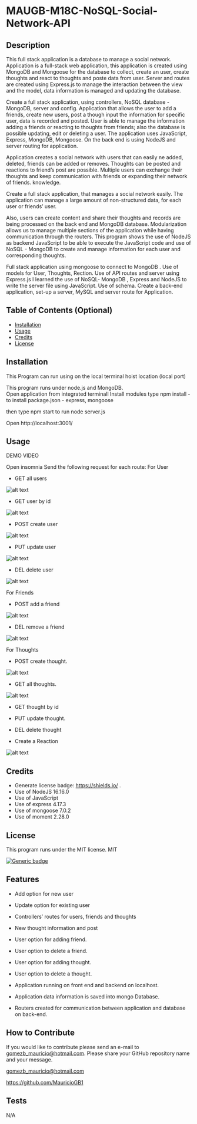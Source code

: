 # MAUGB-M18C-NoSQL-Social-Network-API

## Description

This full stack application is a database to manage a social network.
Application is a full-stack web application, this application is created using MongoDB and Mongoose  for the database to collect, create an user, create thoughts and react to thoughts  and poste data from user. 
Server and routes are created using Express.js to manage the interaction between the view and the model, data information is managed and updating the database.

Create a full stack application, using controllers, NoSQL database - MongoDB, server and config.
Application that allows the user to add a friends, create new users, post a though input the information for specific user, data is recorded and posted. User is able to manage the information adding a friends or reacting to thoughts from friends; also the database is possible updating, edit or deleting a user. 
The application uses JavaScript, Express, MongoDB, Mongoose. 
On the back end is using NodeJS and server routing for application.

Application creates a social network with users that can easily ne added, deleted, friends can be added or removes. Thoughts can be posted and reactions to friend’s post are possible. 
Multiple users can exchange their thoughts and keep communication with friends or expanding their network of friends. knowledge.

Create a full stack application, that manages a social network easily.
The application can manage a large amount of non-structured data, for each user or friends’ user. 

Also, users can create content and share their thoughts and records are being processed on the back end and MongoDB database.
Modularization allows us to manage multiple sections of the application while having communication through the routers.
This program shows the use of NodeJS as backend JavaScript to be able to execute the JavaScript code and use of NoSQL - MongoDB to create and manage information for each user and corresponding thoughts. 

Full stack application using mongoose to connect to MongoDB .
Use of models for User,  Thoughts, Rection.
Use of API routes and server using Express.js
I learned the use of NoSQL- MongoDB , Express and  NodeJS to write the server file using JavaScript.
Use of schema.
Create a back-end application, set-up a server, MySQL and server route for Application. 


## Table of Contents (Optional)



- [Installation](#installation)
- [Usage](#usage)
- [Credits](#credits)
- [License](#license)

## Installation

This Program can run using on the local terminal hoist location (local port) 


This program runs under node.js and MongoDB.  
Open application from integrated terminall 
Install modules 
type npm install  - to install package.json   - express, mongoose

then type npm start to run node server.js

Open http://localhost:3001/


## Usage

DEMO VIDEO




Open insomnia
Send the following request for each route:
For User 

- GET all users

![alt text](./assets/get-all-users.jpg)


- GET user by id

![alt text](./assets/get-user-by-id.jpg)

- POST create user

![alt text](./assets/post-create-user.jpg)


- PUT update user

![alt text](./assets/put-update-user.jpg)

- DEL delete user

![alt text](./assets/del-delete-user.jpg )

For Friends

- POST  add a friend

![alt text](./assets/post-add-friend.jpg )

- DEL remove a friend

![alt text](./assets/del-remove-friend.jpg)


For Thoughts

- POST create thought.

![alt text](./assets/post-create-thought.jpg )

- GET all thoughts.

![alt text](./assets/get-all-thoughts.jpg)

- GET thought by id

- PUT update thought. 

- DEL delete thought

- Create a Reaction

![alt text](./assets/post-create-reaction4.jpg )

## Credits

-	Generate license badge: https://shields.io/ .  
-	Use of NodeJS   16.16.0
-	Use of JavaScript
-	Use of express 4.17.3
-	Use of mongoose 7.0.2
-	Use of moment 2.28.0


## License

This program runs under the MIT license.
    MIT
    
  [![Generic badge](https://img.shields.io/badge/License-MIT-green.svg)](https://choosealicense.com/licenses/mit/.)




## Features

-	Add option for new user
-	Update  option for existing user
-	Controllers’ routes for users, friends and thoughts
-	New thought information and post
-	User option for adding friend.
-	User option to delete a friend.
-	User option for adding thought.
-	User option to delete a thought.

-	Application running on front end and backend on localhost.

-	Application data information is saved into mongo Database.

-	Routers created for communication between application and database on back-end.


## How to Contribute

If you would like to contribute please send an e-mail to gomezb_mauricio@hotmail.com. Please share your GitHub repository name and your message.

gomezb_mauricio@hotmail.com

https://github.com/MauricioGB1

## Tests

N/A